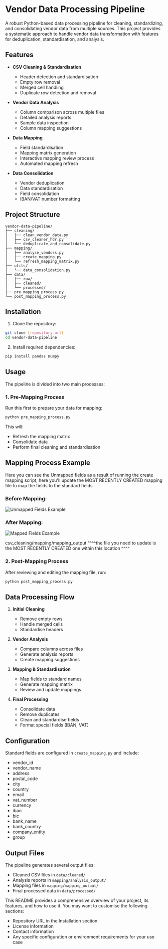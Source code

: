 # Vendor Data Processing Pipeline

A robust Python-based data processing pipeline for cleaning, standardizing, and consolidating vendor data from multiple sources. This project provides a systematic approach to handle vendor data transformation with features for deduplication, standardisation, and analysis.

## Features

- **CSV Cleaning & Standardisation**
  - Header detection and standardisation
  - Empty row removal
  - Merged cell handling
  - Duplicate row detection and removal

- **Vendor Data Analysis**
  - Column comparison across multiple files
  - Detailed analysis reports
  - Sample data inspection
  - Column mapping suggestions

- **Data Mapping**
  - Field standardisation
  - Mapping matrix generation
  - Interactive mapping review process
  - Automated mapping refresh

- **Data Consolidation**
  - Vendor deduplication
  - Data standardisation
  - Field consolidation
  - IBAN/VAT number formatting

## Project Structure

```
vendor-data-pipeline/
├── cleaning/
│   ├── clean_vendor_data.py
│   ├── csv_cleaner_hdr.py
│   └── deduplicate_and_consolidate.py
├── mapping/
│   ├── analyse_vendors.py
│   ├── create_mapping.py
│   └── refresh_mapping_matrix.py
├── utils/
│   └── data_consolidation.py
├── data/
│   ├── raw/
│   ├── cleaned/
│   └── processed/
├── pre_mapping_process.py
└── post_mapping_process.py
```

## Installation

1. Clone the repository:
```bash
git clone [repository-url]
cd vendor-data-pipeline
```

2. Install required dependencies:
```bash
pip install pandas numpy
```

## Usage

The pipeline is divided into two main processes:

### 1. Pre-Mapping Process

Run this first to prepare your data for mapping:
```bash
python pre_mapping_process.py
```
This will:
- Refresh the mapping matrix
- Consolidate data
- Perform final cleaning and standardisation

## Mapping Process Example
Here you can see the Unmapped fields as a result of running the create mapping script, here you'll 
update the MOST RECENTLY CREATED mapping file to map the fields to the standard fields

### Before Mapping:
![Unmapped Fields Example](unmappedimg.png)

### After Mapping:
![Mapped Fields Example](mappedimg.png)

csv_cleaning/mapping/mapping_output 
^^^^the file you need to update is the MOST RECENTLY CREATED one within this location ^^^^

### 2. Post-Mapping Process


After reviewing and editing the mapping file, run:
```bash
python post_mapping_process.py
```

## Data Processing Flow

1. **Initial Cleaning**
   - Remove empty rows
   - Handle merged cells
   - Standardise headers

2. **Vendor Analysis**
   - Compare columns across files
   - Generate analysis reports
   - Create mapping suggestions

3. **Mapping & Standardisation**
   - Map fields to standard names
   - Generate mapping matrix
   - Review and update mappings

4. **Final Processing**
   - Consolidate data
   - Remove duplicates
   - Clean and standardise fields
   - Format special fields (IBAN, VAT)

## Configuration

Standard fields are configured in `create_mapping.py` and include:
- vendor_id
- vendor_name
- address
- postal_code
- city
- country
- email
- vat_number
- currency
- iban
- bic
- bank_name
- bank_country
- company_entity
- group

## Output Files

The pipeline generates several output files:
- Cleaned CSV files in `data/cleaned/`
- Analysis reports in `mapping/analysis_output/`
- Mapping files in `mapping/mapping_output/`
- Final processed data in `data/processed/`


This README provides a comprehensive overview of your project, its features, and how to use it. You may want to customise the following sections:
- Repository URL in the Installation section
- License information
- Contact information
- Any specific configuration or environment requirements for your use case
